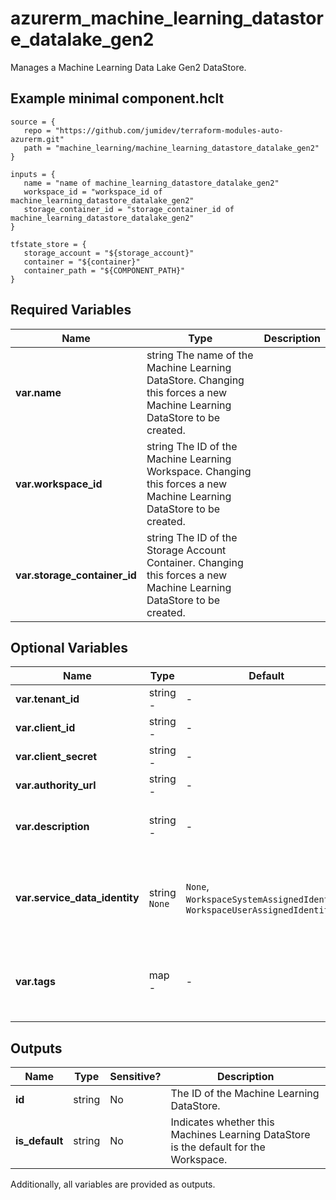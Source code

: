 # azurerm_machine_learning_datastore_datalake_gen2

Manages a Machine Learning Data Lake Gen2 DataStore.

## Example minimal component.hclt

```hcl
source = {
   repo = "https://github.com/jumidev/terraform-modules-auto-azurerm.git" 
   path = "machine_learning/machine_learning_datastore_datalake_gen2" 
}

inputs = {
   name = "name of machine_learning_datastore_datalake_gen2" 
   workspace_id = "workspace_id of machine_learning_datastore_datalake_gen2" 
   storage_container_id = "storage_container_id of machine_learning_datastore_datalake_gen2" 
}

tfstate_store = {
   storage_account = "${storage_account}" 
   container = "${container}" 
   container_path = "${COMPONENT_PATH}" 
}

```

## Required Variables

| Name | Type |  Description |
| ---- | --------- |  ----------- |
| **var.name** | string  The name of the Machine Learning DataStore. Changing this forces a new Machine Learning DataStore to be created. | 
| **var.workspace_id** | string  The ID of the Machine Learning Workspace. Changing this forces a new Machine Learning DataStore to be created. | 
| **var.storage_container_id** | string  The ID of the Storage Account Container. Changing this forces a new Machine Learning DataStore to be created. | 

## Optional Variables

| Name | Type |  Default  |  possible values |  Description |
| ---- | --------- |  ----------- | ----------- | ----------- |
| **var.tenant_id** | string  -  |  -  |  The ID of the Tenant which the Service Principal belongs to. | 
| **var.client_id** | string  -  |  -  |  The object ID of the Service Principal. | 
| **var.client_secret** | string  -  |  -  |  The secret of the Service Principal. | 
| **var.authority_url** | string  -  |  -  |  An URL used for authentication. | 
| **var.description** | string  -  |  -  |  Text used to describe the asset. Changing this forces a new Machine Learning DataStore to be created. | 
| **var.service_data_identity** | string  `None`  |  `None`, `WorkspaceSystemAssignedIdentity`, `WorkspaceUserAssignedIdentity`  |  Specifies which identity to use when retrieving data from the specified source. Defaults to `None`. Possible values are `None`, `WorkspaceSystemAssignedIdentity` and `WorkspaceUserAssignedIdentity`. | 
| **var.tags** | map  -  |  -  |  A mapping of tags which should be assigned to the Machine Learning DataStore. Changing this forces a new Machine Learning DataStore to be created. | 



## Outputs

| Name | Type | Sensitive? | Description |
| ---- | ---- | --------- | --------- |
| **id** | string | No  | The ID of the Machine Learning DataStore. | 
| **is_default** | string | No  | Indicates whether this Machines Learning DataStore is the default for the Workspace. | 

Additionally, all variables are provided as outputs.
